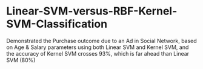 # Linear-SVM-versus-RBF-Kernel-SVM-Classification
Demonstrated the Purchase outcome due to an Ad in Social Network, based on Age & Salary parameters using both Linear SVM and Kernel SVM, and the accuracy of Kernel SVM crosses 93%, which is far ahead than Linear SVM (80%)
